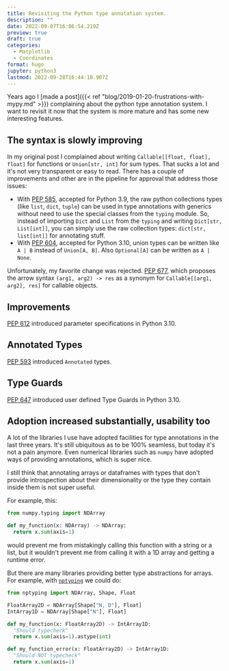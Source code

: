 ```yaml
---
title: Revisiting the Python type annotation system.
description: ""
date: 2022-09-07T16:06:54.219Z
preview: true
draft: true
categories:
  - Matplotlib
  - Coordinates
format: hugo
jupyter: python3
lastmod: 2022-09-28T16:44:18.907Z
---
```


Years ago I [made a post]({{< ref "blog/2019-01-20-frustrations-with-mypy.md" >}}) complaining about the python type annotation system. I want to revisit it now that the system is more mature and has some new interesting features.

## The syntax is slowly improving

In my original post I complained about writing `Callable[[float, float], float]` for functions or `Union[str, int]` for sum types. That sucks a lot and it's not very transparent or easy to read. There has a couple of improvements and other are in the pipeline for approval that address those issues:

- With [PEP 585](https://peps.python.org/pep-0585/), accepted for Python 3.9, the raw python collections types (like `list`, `dict`, `tuple`) can be used in type annotations with generics without need to use the special classes from the `typing` module. So, instead of importing `Dict` and `List` from the `typing` and writing `Dict[str, List[int]]`, you can simply use the raw collection types: `dict[str, list[int]]` for annotating stuff.
- With [PEP 604](https://peps.python.org/pep-0604/), accepted for Python 3.10, union types can be written like `A | B` instead of `Union[A, B]`. Also `Optional[A]` can be written as `A | None`.

Unfortunately, my favorite change was rejected. [PEP 677](https://peps.python.org/pep-0677/), which proposes the arrow syntax `(arg1, arg2) -> res` as a synonym for `Callable[[arg1, arg2], res]` for callable objects.

## Improvements

[PEP 612](https://peps.python.org/pep-0612/) introduced parameter specifications in Python 3.10.

## Annotated Types

[PEP 593](https://peps.python.org/pep-0593/) introduced `Annotated` types.

## Type Guards

[PEP 647](https://peps.python.org/pep-0647/) introduced user defined Type Guards in Python 3.10.

## Adoption increased substantially, usability too

A lot of the libraries I use have adopted facilities for type annotations in the last three years. It's still ubiquitous as to be 100% seamless, but today it's not a pain anymore. Even numerical libraries such as `numpy` have adopted ways of providing annotations, which is super nice.

I still think that annotating arrays or dataframes with types that don't provide introspection about their dimensionality or the type they contain inside them is not super useful.

For example, this:

```python
from numpy.typing import NDArray

def my_function(x: NDArray) -> NDArray:
  return x.sum(axis=1)
```

would prevent me from mistakingly calling this function with a string or a list, but it wouldn't prevent me from calling it with a 1D array and getting a runtime error.

But there are many libraries providing better type abstractions for arrays. For example, with [`nptyping`](https://github.com/ramonhagenaars/nptyping/blob/master/USERDOCS.md) we could do:

```python
from nptyping import NDArray, Shape, Float

FloatArray2D = NDArray[Shape["N, D"], Float]
IntArray1D = NDArray[Shape["N"], Float]

def my_function(x: FloatArray2D) -> IntArray1D:
  "Should typecheck"
  return x.sum(axis=1).astype(int)

def my_function_error(x: FloatArray2D) -> IntArray1D:
  "Should NOT typecheck"
  return x.sum(axis=1)
```
